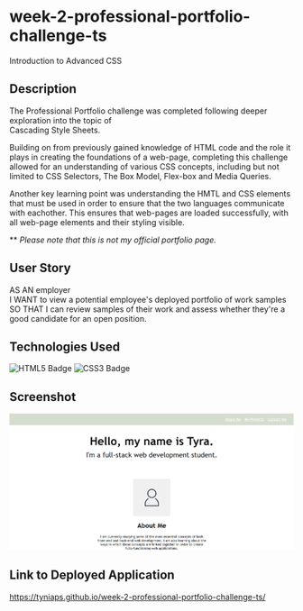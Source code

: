# week-2-professional-portfolio-challenge-ts

Introduction to Advanced CSS

## Description

The Professional Portfolio challenge was completed following deeper exploration into the topic of<br>
Cascading Style Sheets.

Building on from previously gained knowledge of HTML code and the role it plays in creating the foundations of a web-page, completing this challenge allowed for an understanding of various CSS concepts, including but not limited to CSS Selectors, The Box Model, Flex-box and Media Queries. 

Another key learning point was understanding the HMTL and CSS elements that must be used in order to ensure that the two languages communicate with eachother. This ensures that web-pages are loaded successfully, with all web-page elements and their styling visible.

** *Please note that this is not my official portfolio page.*

## User Story

AS AN employer<br>
I WANT to view a potential employee's deployed portfolio of work samples<br>
SO THAT I can review samples of their work and assess whether they're a good candidate for an open position.

## Technologies Used

![HTML5 Badge](https://img.shields.io/badge/HTML5-E34F26?logo=html5&logoColor=fff&style=for-the-badge)
![CSS3 Badge](https://img.shields.io/badge/CSS3-1572B6?logo=css3&logoColor=fff&style=for-the-badge)

## Screenshot

![Screenshot of Professional Portfolio Challenge](<Screenshot 2024-03-06 025827.png>)

## Link to Deployed Application

https://tyniaps.github.io/week-2-professional-portfolio-challenge-ts/ 

